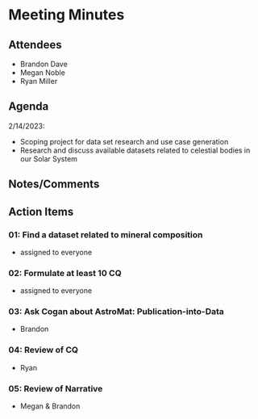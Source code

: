 # Meeting Minutes

##  Attendees
* Brandon Dave
* Megan Noble
* Ryan Miller 

##  Agenda
2/14/2023:
- Scoping project for data set research and use case generation  
- Research and discuss available datasets related to celestial bodies in our Solar System 

##  Notes/Comments

##  Action Items
###  01:  Find a dataset related to mineral composition
- assigned to everyone

###  02:  Formulate at least 10 CQ
- assigned to everyone

###  03:  Ask Cogan about AstroMat:  Publication-into-Data
- Brandon

###  04:  Review of CQ
- Ryan

###  05:  Review of Narrative
- Megan & Brandon

